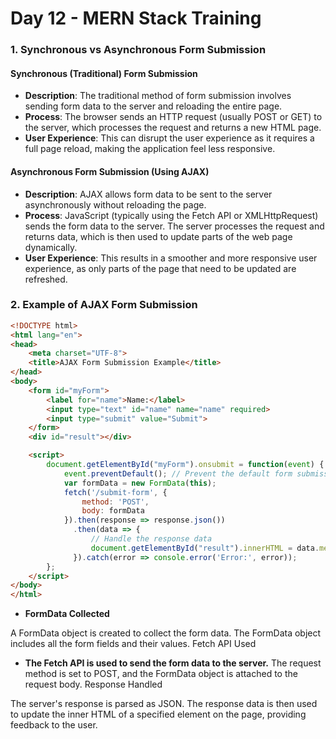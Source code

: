 # Day 12 - MERN Stack Training

### 1. Synchronous vs Asynchronous Form Submission

#### Synchronous (Traditional) Form Submission
- **Description**: The traditional method of form submission involves sending form data to the server and reloading the entire page.
- **Process**: The browser sends an HTTP request (usually POST or GET) to the server, which processes the request and returns a new HTML page.
- **User Experience**: This can disrupt the user experience as it requires a full page reload, making the application feel less responsive.

#### Asynchronous Form Submission (Using AJAX)
- **Description**: AJAX allows form data to be sent to the server asynchronously without reloading the page.
- **Process**: JavaScript (typically using the Fetch API or XMLHttpRequest) sends the form data to the server. The server processes the request and returns data, which is then used to update parts of the web page dynamically.
- **User Experience**: This results in a smoother and more responsive user experience, as only parts of the page that need to be updated are refreshed.

### 2. Example of AJAX Form Submission

```html
<!DOCTYPE html>
<html lang="en">
<head>
    <meta charset="UTF-8">
    <title>AJAX Form Submission Example</title>
</head>
<body>
    <form id="myForm">
        <label for="name">Name:</label>
        <input type="text" id="name" name="name" required>
        <input type="submit" value="Submit">
    </form>
    <div id="result"></div>

    <script>
        document.getElementById("myForm").onsubmit = function(event) {
            event.preventDefault(); // Prevent the default form submission
            var formData = new FormData(this);
            fetch('/submit-form', {
                method: 'POST',
                body: formData
            }).then(response => response.json())
              .then(data => {
                  // Handle the response data
                  document.getElementById("result").innerHTML = data.message;
              }).catch(error => console.error('Error:', error));
        };
    </script>
</body>
</html>
```

- **FormData Collected**

A FormData object is created to collect the form data. The FormData object includes all the form fields and their values.
Fetch API Used

- **The Fetch API is used to send the form data to the server.** The request method is set to POST, and the FormData object is attached to the request body.
Response Handled

The server's response is parsed as JSON. The response data is then used to update the inner HTML of a specified element on the page, providing feedback to the user.
